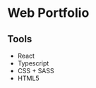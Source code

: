# Web Portfolio
## Tools
<ul>
  <li>React</li>
  <li>Typescript</li>
  <li>CSS + SASS</li>
  <li>HTML5</li>
</ul>
